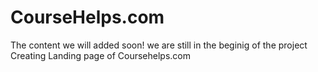 # CourseHelps.com
The content we will added soon!
we are still in the beginig of the project
Creating Landing page of Coursehelps.com
